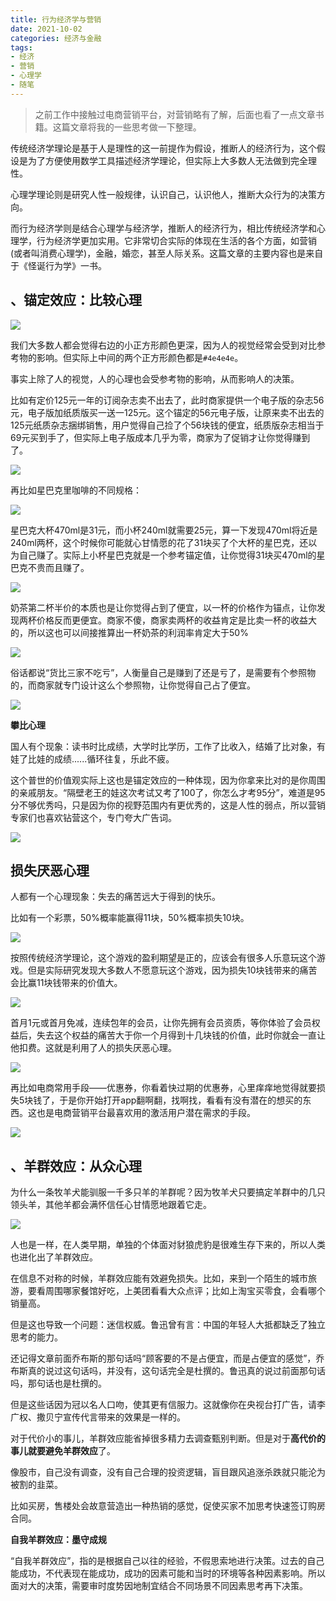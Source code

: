 ```yaml
---
title: 行为经济学与营销
date: 2021-10-02
categories: 经济与金融
tags: 
- 经济
- 营销
- 心理学
- 随笔
---
```


> 之前工作中接触过电商营销平台，对营销略有了解，后面也看了一点文章书籍。这篇文章将我的一些思考做一下整理。

传统经济学理论是基于人是理性的这一前提作为假设，推断人的经济行为，这个假设是为了方便使用数学工具描述经济学理论，但实际上大多数人无法做到完全理性。

心理学理论则是研究人性一般规律，认识自己，认识他人，推断大众行为的决策方向。

而行为经济学则是结合心理学与经济学，推断人的经济行为，相比传统经济学和心理学，行为经济学更加实用。它非常切合实际的体现在生活的各个方面，如营销(或者叫消费心理学)，金融，婚恋，甚至人际关系。这篇文章的主要内容也是来自于《怪诞行为学》一书。

## 、锚定效应：比较心理

![](https://p.pstatp.com/origin/pgc-image/4e4e8670b94349138ab0ce589bd78cba)

我们大多数人都会觉得右边的小正方形颜色更深，因为人的视觉经常会受到对比参考物的影响。但实际上中间的两个正方形颜色都是`#4e4e4e`。

事实上除了人的视觉，人的心理也会受参考物的影响，从而影响人的决策。

比如有定价125元一年的订阅杂志卖不出去了，此时商家提供一个电子版的杂志56元，电子版加纸质版买一送一125元。这个锚定的56元电子版，让原来卖不出去的125元纸质杂志捆绑销售，用户觉得自己捡了个56块钱的便宜，纸质版杂志相当于69元买到手了，但实际上电子版成本几乎为零，商家为了促销才让你觉得赚到了。

![](https://p.pstatp.com/origin/pgc-image/4005fb9ae6de45568799ecb0f0c0bc45)

再比如星巴克里咖啡的不同规格：

![](https://p.pstatp.com/origin/pgc-image/b671d61f89a4489487bf148714cfb10e)

星巴克大杯470ml是31元，而小杯240ml就需要25元，算一下发现470ml将近是240ml两杯，这个时候你可能就心甘情愿的花了31块买了个大杯的星巴克，还以为自己赚了。实际上小杯星巴克就是一个参考锚定值，让你觉得31块买470ml的星巴克不贵而且赚了。

![](https://p.pstatp.com/origin/pgc-image/8018d89df9204a64ada71a37069bed03)

奶茶第二杯半价的本质也是让你觉得占到了便宜，以一杯的价格作为锚点，让你发现两杯价格反而更便宜。商家不傻，商家卖两杯的收益肯定是比卖一杯的收益大的，所以这也可以间接推算出一杯奶茶的利润率肯定大于50%

![](https://p.pstatp.com/origin/pgc-image/8b17f69588e047daad782e299b2f0e99)

俗话都说“货比三家不吃亏”，人衡量自己是赚到了还是亏了，是需要有个参照物的，而商家就专门设计这么个参照物，让你觉得自己占了便宜。

![](https://p.pstatp.com/origin/pgc-image/405fbdaba2b34613b684fad0a7e742cc)

**攀比心理**

国人有个现象：读书时比成绩，大学时比学历，工作了比收入，结婚了比对象，有娃了比娃的成绩......循环往复，乐此不疲。

这个普世的价值观实际上这也是锚定效应的一种体现，因为你拿来比对的是你周围的亲戚朋友。“隔壁老王的娃这次考试又考了100了，你怎么才考95分”，难道是95分不够优秀吗，只是因为你的视野范围内有更优秀的，这是人性的弱点，所以营销专家们也喜欢钻营这个，专门夸大广告词。

![](https://p.pstatp.com/origin/pgc-image/b8cc73f8afdd43b0b2ac9d25119ebee8)

## 损失厌恶心理

人都有一个心理现象：失去的痛苦远大于得到的快乐。

比如有一个彩票，50%概率能赢得11块，50%概率损失10块。

![](https://p.pstatp.com/origin/pgc-image/daf5814925b840469db4056707dcd541)

按照传统经济学理论，这个游戏的盈利期望是正的，应该会有很多人乐意玩这个游戏。但是实际研究发现大多数人不愿意玩这个游戏，因为损失10块钱带来的痛苦会比赢11块钱带来的价值大。

![](https://p.pstatp.com/origin/pgc-image/b558d4ba841449b18755ceb9e137eb91)

首月1元或首月免减，连续包年的会员，让你先拥有会员资质，等你体验了会员权益后，失去这个权益的痛苦大于你一个月得到十几块钱的价值，此时你就会一直让他扣费。这就是利用了人的损失厌恶心理。

![](https://p.pstatp.com/origin/pgc-image/be3157ebd9134e6cad11052d1be92177)

再比如电商常用手段——优惠券，你看着快过期的优惠券，心里痒痒地觉得就要损失5块钱了，于是你开始打开app翻啊翻，找啊找，看看有没有潜在的想买的东西。这也是电商营销平台最喜欢用的激活用户潜在需求的手段。

![](https://p.pstatp.com/origin/pgc-image/572756b2e4ab45e8b5e527fa59abd88b)

## 、羊群效应：从众心理

为什么一条牧羊犬能驯服一千多只羊的羊群呢？因为牧羊犬只要搞定羊群中的几只领头羊，其他羊都会满怀信任心甘情愿地跟着它走。

![](http://picture.youth.cn/qtdb/201709/W020170925525993850417.jpg)

人也是一样，在人类早期，单独的个体面对豺狼虎豹是很难生存下来的，所以人类也进化出了羊群效应。

在信息不对称的时候，羊群效应能有效避免损失。比如，来到一个陌生的城市旅游，要看周围哪家餐馆好吃，上美团看看大众点评；比如上淘宝买零食，会看哪个销量高。

但是这也导致一个问题：迷信权威。鲁迅曾有言：中国的年轻人大抵都缺乏了独立思考的能力。

还记得文章前面乔布斯的那句话吗“顾客要的不是占便宜，而是占便宜的感觉”，乔布斯真的说过这句话吗，并没有，这句话完全是杜撰的。鲁迅真的说过前面那句话吗，那句话也是杜撰的。

但是这些话因为冠以名人口吻，使其更有信服力。这就像你在央视台打广告，请李广权、撒贝宁宣传代言带来的效果是一样的。

对于代价小的事儿，羊群效应能省掉很多精力去调查甄别判断。但是对于**高代价的事儿就要避免羊群效应**了。

像股市，自己没有调查，没有自己合理的投资逻辑，盲目跟风追涨杀跌就只能沦为被割的韭菜。

比如买房，售楼处会故意营造出一种热销的感觉，促使买家不加思考快速签订购房合同。

**自我羊群效应：墨守成规**

“自我羊群效应”，指的是根据自己以往的经验，不假思索地进行决策。过去的自己能成功，不代表现在能成功，成功的因素可能和当时的环境等各种因素影响。所以面对大的决策，需要审时度势因地制宜结合不同场景不同因素思考再下决策。


